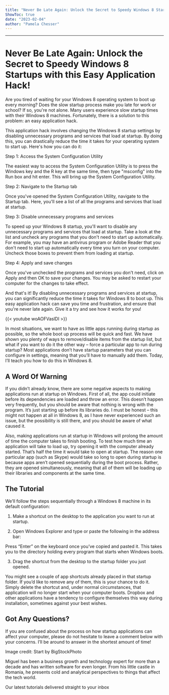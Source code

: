 ```yaml
---
title: "Never Be Late Again: Unlock the Secret to Speedy Windows 8 Startups with this Easy Application Hack!"
ShowToc: true 
date: "2023-02-04"
author: "Pamela Chesser"
---
```

*****
# Never Be Late Again: Unlock the Secret to Speedy Windows 8 Startups with this Easy Application Hack! 

Are you tired of waiting for your Windows 8 operating system to boot up every morning? Does the slow startup process make you late for work or school? If so, you're not alone. Many users experience slow startup times with their Windows 8 machines. Fortunately, there is a solution to this problem: an easy application hack.

This application hack involves changing the Windows 8 startup settings by disabling unnecessary programs and services that load at startup. By doing this, you can drastically reduce the time it takes for your operating system to start up. Here's how you can do it:

Step 1: Access the System Configuration Utility

The easiest way to access the System Configuration Utility is to press the Windows key and the R key at the same time, then type "msconfig" into the Run box and hit enter. This will bring up the System Configuration Utility.

Step 2: Navigate to the Startup tab

Once you've opened the System Configuration Utility, navigate to the Startup tab. Here, you'll see a list of all the programs and services that load at startup.

Step 3: Disable unnecessary programs and services

To speed up your Windows 8 startup, you'll want to disable any unnecessary programs and services that load at startup. Take a look at the list and uncheck any programs that you don't need to start up automatically. For example, you may have an antivirus program or Adobe Reader that you don't need to start up automatically every time you turn on your computer. Uncheck those boxes to prevent them from loading at startup.

Step 4: Apply and save changes

Once you've unchecked the programs and services you don't need, click on Apply and then OK to save your changes. You may be asked to restart your computer for the changes to take effect.

And that's it! By disabling unnecessary programs and services at startup, you can significantly reduce the time it takes for Windows 8 to boot up. This easy application hack can save you time and frustration, and ensure that you're never late again. Give it a try and see how it works for you!

{{< youtube woAOFVaslDI >}} 



In most situations, we want to have as little apps running during startup as possible, so the whole boot up process will be quick and fast. We have shown you plenty of ways to remove/disable items from the startup list, but what if you want to do it the other way – force a particular app to run during startup? Most applications don’t have startup parameters that you can configure in settings, meaning that you’ll have to manually add them. Today, I’ll teach you how to do this in Windows 8.

 
## A Word Of Warning
 
If you didn’t already know, there are some negative aspects to making applications run at startup on Windows. First of all, the app could initiate before its dependencies are loaded and throw an error. This doesn’t happen very frequently, but you should be aware that nothing is wrong with the program. It’s just starting up before its libraries do. I must be honest – this might not happen at all in Windows 8, as I have never experienced such an issue, but the possibility is still there, and you should be aware of what caused it.
 
Also, making applications run at startup in Windows will prolong the amount of time the computer takes to finish booting. To test how much time an application will take to load up, try opening it with the computer already started. That’s half the time it would take to open at startup. The reason one particular app (such as Skype) would take so long to open during startup is because apps aren’t opened sequentially during the boot process. Rather, they are opened simultaneously, meaning that all of them will be loading up their libraries and components at the same time.
 
## The Tutorial
 
We’ll follow the steps sequentially through a Windows 8 machine in its default configuration:
 
1. Make a shortcut on the desktop to the application you want to run at startup.
 
2. Open Windows Explorer and type or paste the following in the address bar: 
 
Press “Enter” on the keyboard once you’ve copied and pasted it. This takes you to the directory holding every program that starts when Windows boots.
 

 
3. Drag the shortcut from the desktop to the startup folder you just opened.
 
You might see a couple of app shortcuts already placed in that startup folder. If you’d like to remove any of them, this is your chance to do it. Simply delete the shortcut and, under normal circumstances, that application will no longer start when your computer boots. Dropbox and other applications have a tendency to configure themselves this way during installation, sometimes against your best wishes.
 
## Got Any Questions?
 
If you are confused about the process on how startup applications can affect your computer, please do not hesitate to leave a comment below with your concerns. I’ll be around to answer in the shortest amount of time!
 
Image credit: Start by BigStockPhoto
 
Miguel has been a business growth and technology expert for more than a decade and has written software for even longer. From his little castle in Romania, he presents cold and analytical perspectives to things that affect the tech world.
 
Our latest tutorials delivered straight to your inbox




